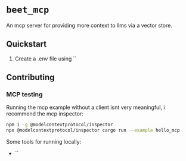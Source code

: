 # `beet_mcp`

An mcp server for providing more context to llms via a vector store.


## Quickstart

1. Create a .env file using ``


## Contributing

### MCP testing

Running the mcp example without a client isnt very meaningful, i recommend the mcp inspector: 
```sh
npm i -g @modelcontextprotocol/inspector
npx @modelcontextprotocol/inspector cargo run --example hello_mcp
```

Some tools for running locally:
- ``

